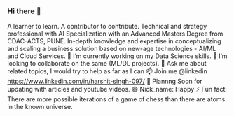 ### Hi there 👋
A learner to learn. A contributor to contribute.
Technical and strategy professional with AI Specialization with an Advanced Masters Degree from CDAC-ACTS, PUNE.
In-depth knowledge and expertise in conceptualizing and scaling a business solution based on new-age technologies - AI/ML and Cloud Services.
🔭 I’m currently working on my Data Science skills.
👯 I’m looking to collaborate on the same (ML/DL projects).
💬 Ask me about related topics, I would try to help as far as I can 
📫 Join me @linkedin https://www.linkedin.com/in/harshit-singh-097/
🤔 Plannng Soon for updating with articles and youtube videos.
😄 Nick_name: Happy
⚡ Fun fact: There are more possible iterations of a game of chess than there are atoms in the known universe.

